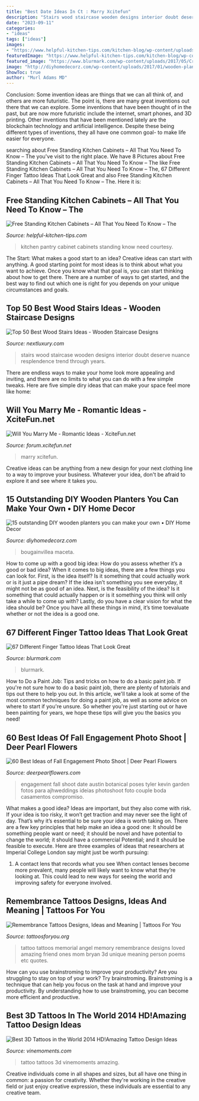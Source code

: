 ```yaml
---
title: "Best Date Ideas In Ct : Marry Xcitefun"
description: "Stairs wood staircase wooden designs interior doubt deserve nuance resplendence trend through years"
date: "2023-09-11"
categories:
- "ideas"
tags: ["ideas"]
images:
- "https://www.helpful-kitchen-tips.com/kitchen-blog/wp-content/uploads/2019/07/kitchen-pantry-cabinet-1.jpg"
featuredImage: "https://www.helpful-kitchen-tips.com/kitchen-blog/wp-content/uploads/2019/07/kitchen-pantry-cabinet-1.jpg"
featured_image: "https://www.blurmark.com/wp-content/uploads/2017/05/Crown-On-Index-Finger-Couple-Tattoo.jpg"
image: "http://diyhomedecorz.com/wp-content/uploads/2017/01/wooden-planter-2.jpg"
ShowToc: true
author: "Murl Adams MD"
---
```



Conclusion: Some invention ideas are things that we can all think of, and others are more futuristic. The point is, there are many great inventions out there that we can explore.
Some inventions that have been thought of in the past, but are now more futuristic include the internet, smart phones, and 3D printing. Other inventions that have been mentioned lately are the blockchain technology and artificial intelligence. Despite these being different types of inventions, they all have one common goal- to make life easier for everyone.

	

		
searching about Free Standing Kitchen Cabinets – All That You Need To Know – The you've visit to the right place. We have 8 Pictures about Free Standing Kitchen Cabinets – All That You Need To Know – The like Free Standing Kitchen Cabinets – All That You Need To Know – The, 67 Different Finger Tattoo Ideas That Look Great and also Free Standing Kitchen Cabinets – All That You Need To Know – The. Here it is:
		
    
## Free Standing Kitchen Cabinets – All That You Need To Know – The

<img loading=lazy src="https://www.helpful-kitchen-tips.com/kitchen-blog/wp-content/uploads/2019/07/kitchen-pantry-cabinet-1.jpg" onerror="this.onerror=null;this.src='https://tse3.mm.bing.net/th?id=OIP.15QLBaG_NZMmse5MOgIPRAHaLI&amp;pid=15.1';" alt="Free Standing Kitchen Cabinets – All That You Need To Know – The">

_Source: helpful-kitchen-tips.com_

>kitchen pantry cabinet cabinets standing know need courtesy. 

	

The Start: What makes a good start to an idea?
Creative ideas can start with anything. A good starting point for most ideas is to think about what you want to achieve. Once you know what that goal is, you can start thinking about how to get there. There are a number of ways to get started, and the best way to find out which one is right for you depends on your unique circumstances and goals.

    
## Top 50 Best Wood Stairs Ideas - Wooden Staircase Designs

<img loading=lazy src="http://nextluxury.com/wp-content/uploads/minimalistic-nice-wood-stairs-interior-ideas.jpg" onerror="this.onerror=null;this.src='https://tse2.mm.bing.net/th?id=OIP.JPJYbC9dNqtyy_o6fD4kqAAAAA&amp;pid=15.1';" alt="Top 50 Best Wood Stairs Ideas - Wooden Staircase Designs">

_Source: nextluxury.com_

>stairs wood staircase wooden designs interior doubt deserve nuance resplendence trend through years. 

	

There are endless ways to make your home look more appealing and inviting, and there are no limits to what you can do with a few simple tweaks. Here are five simple diry ideas that can make your space feel more like home:

    
## Will You Marry Me - Romantic Ideas - XciteFun.net

<img loading=lazy src="https://img.xcitefun.net/users/2014/07/361368,xcitefun-marry-me-idea-7.jpg" onerror="this.onerror=null;this.src='https://tse4.mm.bing.net/th?id=OIP.j-qJFIprCgZVh38BYuBK4AHaHa&amp;pid=15.1';" alt="Will You Marry Me - Romantic Ideas - XciteFun.net">

_Source: forum.xcitefun.net_

>marry xcitefun. 

	

Creative ideas can be anything from a new design for your next clothing line to a way to improve your business. Whatever your idea, don't be afraid to explore it and see where it takes you.

    
## 15 Outstanding DIY Wooden Planters You Can Make Your Own • DIY Home Decor

<img loading=lazy src="http://diyhomedecorz.com/wp-content/uploads/2017/01/wooden-planter-2.jpg" onerror="this.onerror=null;this.src='https://tse3.mm.bing.net/th?id=OIP.ote1owy_yfQtKlKxdoJOtwHaJ4&amp;pid=15.1';" alt="15 outstanding DIY wooden planters you can make your own • DIY Home Decor">

_Source: diyhomedecorz.com_

>bougainvillea maceta. 

	

How to come up with a good big idea: How do you assess whether it’s a good or bad idea?
When it comes to big ideas, there are a few things you can look for. First, is the idea itself? Is it something that could actually work or is it just a pipe dream? If the idea isn’t something you see everyday, it might not be as good of an idea. Next, is the feasibility of the idea? Is it something that could actually happen or is it something you think will only take a while to come up with? Lastly, do you have a clear vision for what the idea should be? Once you have all these things in mind, it’s time toevaluate whether or not the idea is a good one.

    
## 67 Different Finger Tattoo Ideas That Look Great

<img loading=lazy src="https://www.blurmark.com/wp-content/uploads/2017/05/Crown-On-Index-Finger-Couple-Tattoo.jpg" onerror="this.onerror=null;this.src='https://tse2.mm.bing.net/th?id=OIP.toXSo0HvPQ_yiyBVDcyeRAHaJ4&amp;pid=15.1';" alt="67 Different Finger Tattoo Ideas That Look Great">

_Source: blurmark.com_

>blurmark. 

	

How to Do a Paint Job: Tips and tricks on how to do a basic paint job.
If you're not sure how to do a basic paint job, there are plenty of tutorials and tips out there to help you out. In this article, we'll take a look at some of the most common techniques for doing a paint job, as well as some advice on where to start if you're unsure. So whether you're just starting out or have been painting for years, we hope these tips will give you the basics you need!

    
## 60 Best Ideas Of Fall Engagement Photo Shoot | Deer Pearl Flowers

<img loading=lazy src="http://www.deerpearlflowers.com/wp-content/uploads/2016/08/Fall-Engagement-Photo-Shoot-and-Poses-Ideas-6.jpg" onerror="this.onerror=null;this.src='https://tse2.mm.bing.net/th?id=OIP.Xtd7t7rmRJaHNqJbarWr0gHaLH&amp;pid=15.1';" alt="60 Best Ideas of Fall Engagement Photo Shoot | Deer Pearl Flowers">

_Source: deerpearlflowers.com_

>engagement fall shoot date austin botanical poses tyler kevin garden fotos para ajhweddings ideias photoshoot foto couple boda casamentos compromiso. 

	

What makes a good idea?
Ideas are important, but they also come with risk. If your idea is too risky, it won’t get traction and may never see the light of day. That’s why it’s essential to be sure your idea is worth taking on. There are a few key principles that help make an idea a good one: It should be something people want or need; it should be novel and have potential to change the world; it should have a commercial Potential; and it should be feasible to execute. Here are three examples of ideas that researchers at Imperial College London say might just be worth pursuing: 
1. A contact lens that records what you see When contact lenses become more prevalent, many people will likely want to know what they’re looking at. This could lead to new ways for seeing the world and improving safety for everyone involved.

    
## Remembrance Tattoos Designs, Ideas And Meaning | Tattoos For You

<img loading=lazy src="https://www.tattoosforyou.org/wp-content/uploads/2016/05/Remembrance-Tattoo.jpg" onerror="this.onerror=null;this.src='https://tse4.mm.bing.net/th?id=OIP.unOfN5zc_5z4Dl-O6DK96QHaJ4&amp;pid=15.1';" alt="Remembrance Tattoos Designs, Ideas and Meaning | Tattoos For You">

_Source: tattoosforyou.org_

>tattoo tattoos memorial angel memory remembrance designs loved amazing friend ones mom bryan 3d unique meaning person poems etc quotes. 

	

How can you use brainstroming to improve your productivity?
Are you struggling to stay on top of your work? Try brainstroming. Brainstroming is a technique that can help you focus on the task at hand and improve your productivity. By understanding how to use brainstroming, you can become more efficient and productive.

    
## Best 3D Tattoos In The World 2014 HD!Amazing Tattoo Design Ideas

<img loading=lazy src="http://vinemoments.com/wp-content/uploads/2014/09/picsave_cuzb3ul2oa.jpg" onerror="this.onerror=null;this.src='https://tse2.mm.bing.net/th?id=OIP.NyJ3DtsH3n1WjNsMGIF-LAHaD4&amp;pid=15.1';" alt="Best 3D Tattoos in the World 2014 HD!Amazing Tattoo Design Ideas">

_Source: vinemoments.com_

>tattoo tattoos 3d vinemoments amazing. 

	

Creative individuals come in all shapes and sizes, but all have one thing in common: a passion for creativity. Whether they're working in the creative field or just enjoy creative expression, these individuals are essential to any creative team.

